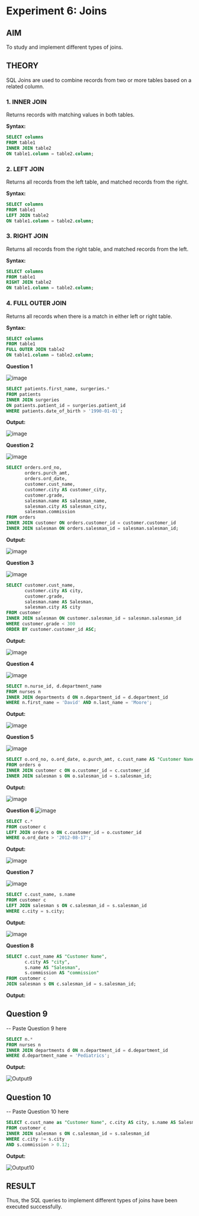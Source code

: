 # Experiment 6: Joins

## AIM
To study and implement different types of joins.

## THEORY

SQL Joins are used to combine records from two or more tables based on a related column.

### 1. INNER JOIN
Returns records with matching values in both tables.

**Syntax:**
```sql
SELECT columns
FROM table1
INNER JOIN table2
ON table1.column = table2.column;
```

### 2. LEFT JOIN
Returns all records from the left table, and matched records from the right.

**Syntax:**

```sql
SELECT columns
FROM table1
LEFT JOIN table2
ON table1.column = table2.column;
```
### 3. RIGHT JOIN
Returns all records from the right table, and matched records from the left.

**Syntax:**

```sql
SELECT columns
FROM table1
RIGHT JOIN table2
ON table1.column = table2.column;
```
### 4. FULL OUTER JOIN
Returns all records when there is a match in either left or right table.

**Syntax:**

```sql
SELECT columns
FROM table1
FULL OUTER JOIN table2
ON table1.column = table2.column;
```

**Question 1**

![image](https://github.com/user-attachments/assets/788d4766-dda6-490c-9b87-86739fcb80e2)


```sql
SELECT patients.first_name, surgeries.*
FROM patients
INNER JOIN surgeries
ON patients.patient_id = surgeries.patient_id
WHERE patients.date_of_birth > '1990-01-01';

```

**Output:**

![image](https://github.com/user-attachments/assets/2f62b468-ccfe-409e-8d76-5b426354efe6)


**Question 2**

![image](https://github.com/user-attachments/assets/a34011ab-b22d-4a13-9964-2368cdc92368)


```sql
SELECT orders.ord_no, 
       orders.purch_amt, 
       orders.ord_date, 
       customer.cust_name, 
       customer.city AS customer_city, 
       customer.grade, 
       salesman.name AS salesman_name, 
       salesman.city AS salesman_city, 
       salesman.commission
FROM orders
INNER JOIN customer ON orders.customer_id = customer.customer_id
INNER JOIN salesman ON orders.salesman_id = salesman.salesman_id;

```

**Output:**

![image](https://github.com/user-attachments/assets/64d50c27-403b-4b25-b3be-53564b4db47c)


**Question 3**

![image](https://github.com/user-attachments/assets/4ea22625-f478-46d5-84fa-872f12aa8f8a)

```sql
SELECT customer.cust_name, 
       customer.city AS city, 
       customer.grade, 
       salesman.name AS Salesman, 
       salesman.city AS city
FROM customer
INNER JOIN salesman ON customer.salesman_id = salesman.salesman_id
WHERE customer.grade < 300
ORDER BY customer.customer_id ASC;

```

**Output:**

![image](https://github.com/user-attachments/assets/db7193d1-5cb1-4497-b3ef-e37136350d98)


**Question 4**

![image](https://github.com/user-attachments/assets/bc7aeaff-4797-4fd9-950e-92c565881e5d)


```sql
SELECT n.nurse_id, d.department_name
FROM nurses n
INNER JOIN departments d ON n.department_id = d.department_id
WHERE n.first_name = 'David' AND n.last_name = 'Moore';

```

**Output:**

![image](https://github.com/user-attachments/assets/73c4543d-3ed2-4357-a680-c50a0c01e106)


**Question 5**

![image](https://github.com/user-attachments/assets/399370f2-da21-4ccd-88a7-d29440f250e7)

```sql
SELECT o.ord_no, o.ord_date, o.purch_amt, c.cust_name AS "Customer Name", c.grade, s.name AS Salesman, s.commission
FROM orders o
INNER JOIN customer c ON o.customer_id = c.customer_id
INNER JOIN salesman s ON o.salesman_id = s.salesman_id;

```

**Output:**

![image](https://github.com/user-attachments/assets/813b7379-22be-40bb-a77a-26ec1678c4a9)

**Question 6**
![image](https://github.com/user-attachments/assets/c5637ee4-4765-450f-8247-0b35554122c3)

```sql
SELECT c.*
FROM customer c
LEFT JOIN orders o ON c.customer_id = o.customer_id
WHERE o.ord_date > '2012-08-17';


```

**Output:**

![image](https://github.com/user-attachments/assets/856f5c91-11c8-437a-8fce-11329f18fddb)

**Question 7**

![image](https://github.com/user-attachments/assets/0b0a7167-405b-427a-a00c-f846bc2c917d)


```sql
SELECT c.cust_name, s.name
FROM customer c
LEFT JOIN salesman s ON c.salesman_id = s.salesman_id
WHERE c.city = s.city;

```

**Output:**

![image](https://github.com/user-attachments/assets/539af6f5-b2e4-4aba-a160-6007819eb7b1)


**Question 8**


```sql
SELECT c.cust_name AS "Customer Name", 
       c.city AS "city", 
       s.name AS "Salesman", 
       s.commission AS "commission"
FROM customer c
JOIN salesman s ON c.salesman_id = s.salesman_id;

```

**Output:**



**Question 9**
---
-- Paste Question 9 here

```sql
SELECT n.*
FROM nurses n
INNER JOIN departments d ON n.department_id = d.department_id
WHERE d.department_name = 'Pediatrics';

```

**Output:**

![Output9](output.png)

**Question 10**
---
-- Paste Question 10 here

```sql
SELECT c.cust_name as "Customer Name", c.city AS city, s.name AS Salesman, s.city AS city, s.commission
FROM customer c
INNER JOIN salesman s ON c.salesman_id = s.salesman_id
WHERE c.city != s.city
AND s.commission > 0.12;

```

**Output:**

![Output10](output.png)


## RESULT
Thus, the SQL queries to implement different types of joins have been executed successfully.
